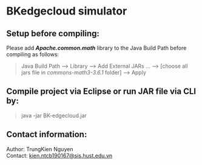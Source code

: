 # BKedgecloud simulator
## Setup before compiling:
Please add ***Apache.common.math*** library to the Java Build Path before compiling as follows:  
> Java Build Path --> Library --> Add External JARs ... --> [choose all jars file in *commons-math3-3.6.1* folder] --> Apply  

## Compile project via Eclipse or run JAR file via CLI by: 

> java -jar BK-edgecloud.jar

## Contact information:
Author: TrungKien Nguyen  
Contact: kien.ntcb190167@sis.hust.edu.vn

